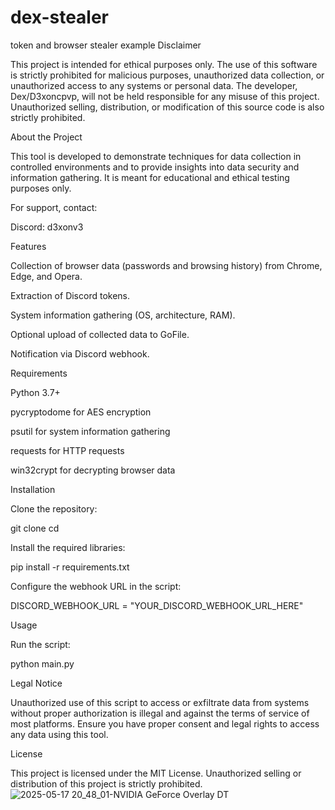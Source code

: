 # dex-stealer
token and browser stealer example
Disclaimer

This project is intended for ethical purposes only. The use of this software is strictly prohibited for malicious purposes, unauthorized data collection, or unauthorized access to any systems or personal data. The developer, Dex/D3xoncpvp, will not be held responsible for any misuse of this project. Unauthorized selling, distribution, or modification of this source code is also strictly prohibited.

About the Project

This tool is developed to demonstrate techniques for data collection in controlled environments and to provide insights into data security and information gathering. It is meant for educational and ethical testing purposes only.

For support, contact:

Discord: d3xonv3

Features

Collection of browser data (passwords and browsing history) from Chrome, Edge, and Opera.

Extraction of Discord tokens.

System information gathering (OS, architecture, RAM).

Optional upload of collected data to GoFile.

Notification via Discord webhook.

Requirements

Python 3.7+

pycryptodome for AES encryption

psutil for system information gathering

requests for HTTP requests

win32crypt for decrypting browser data

Installation

Clone the repository:

git clone <repository-url>
cd <repository-folder>

Install the required libraries:

pip install -r requirements.txt

Configure the webhook URL in the script:

DISCORD_WEBHOOK_URL = "YOUR_DISCORD_WEBHOOK_URL_HERE"

Usage

Run the script:

python main.py

Legal Notice

Unauthorized use of this script to access or exfiltrate data from systems without proper authorization is illegal and against the terms of service of most platforms. Ensure you have proper consent and legal rights to access any data using this tool.

License

This project is licensed under the MIT License. Unauthorized selling or distribution of this project is strictly prohibited.
![2025-05-17 20_48_01-NVIDIA GeForce Overlay DT](https://github.com/user-attachments/assets/ea9413ca-c6e3-44dc-bc85-c43348e1a2e8)
